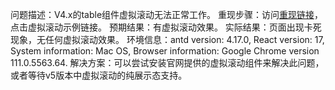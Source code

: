 问题描述：V4.x的table组件虚拟滚动无法正常工作。
重现步骤：访问[重现链接](https://codesandbox.io/s/shu-xing-shu-ju-zhan-shi-antd-4-24-8-forked-hif3oz?file=/index.tsx)，点击虚拟滚动示例链接。
预期结果：有虚拟滚动效果。
实际结果：页面出现卡死现象，无任何虚拟滚动效果。
环境信息：antd version: 4.17.0, React version: 17, System information: Mac OS, Browser information: Google Chrome version 111.0.5563.64.
解决方案：可以尝试安装官网提供的虚拟滚动组件来解决此问题，或者等待v5版本中虚拟滚动的纯展示态支持。
